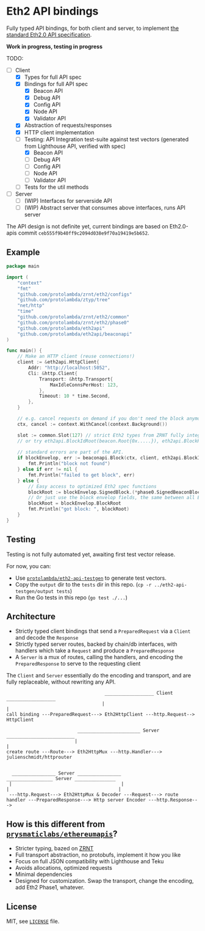 # Eth2 API bindings

Fully typed API bindings, for both client and server, to implement [the standard Eth2.0 API specification](https://github.com/ethereum/eth2.0-APIs).

**Work in progress, testing in progress**

TODO:
- [ ] Client
  - [x] Types for full API spec
  - [x] Bindings for full API spec
      - [x] Beacon API
      - [x] Debug API
      - [x] Config API
      - [x] Node API
      - [x] Validator API
  - [x] Abstraction of requests/responses
  - [x] HTTP client implementation
  - [ ] Testing: API Integration test-suite against test vectors (generated from Lighthouse API, verified with spec)
    - [x] Beacon API
    - [ ] Debug API
    - [ ] Config API
    - [ ] Node API
    - [ ] Validator API
  - [ ] Tests for the util methods
- [ ] Server
  - [ ] (WIP) Interfaces for serverside API
  - [ ] (WIP) Abstract server that consumes above interfaces, runs API server

The API design is not definite yet, current bindings are based on Eth2.0-apis commit `ceb555f9b40ff9c2094d038e9f70a19419e5b652`.

## Example

```go
package main

import (
    "context"
    "fmt"
    "github.com/protolambda/zrnt/eth2/configs"
    "github.com/protolambda/ztyp/tree"
    "net/http"
    "time"
    "github.com/protolambda/zrnt/eth2/common"
    "github.com/protolambda/zrnt/eth2/phase0"
    "github.com/protolambda/eth2api"
    "github.com/protolambda/eth2api/beaconapi"
)

func main() {
    // Make an HTTP client (reuse connections!)
    client := &eth2api.HttpClient{
        Addr: "http://localhost:5052",
        Cli: &http.Client{
            Transport: &http.Transport{
                MaxIdleConnsPerHost: 123,
            },
            Timeout: 10 * time.Second,
        },
    }

    // e.g. cancel requests on demand if you don't need the block anymore.
    ctx, cancel := context.WithCancel(context.Background())

    slot := common.Slot(127) // strict Eth2 types from ZRNT fully integrated
    // or try eth2api.BlockIdRoot(beacon.Root{0x.....}), eth2api.BlockHead, eth2api.BlockGenesis, etc. as BlockId
  
    // standard errors are part of the API.
    if blockEnvelop, err := beaconapi.Block(ctx, client, eth2api.BlockIdSlot(slot)); blockEnvelop == nil {
        fmt.Println("block not found")
    } else if err != nil {
    	fmt.Println("failed to get block", err)
    } else {
        // Easy access to optimized Eth2 spec functions 
        blockRoot := blockEnvelop.SignedBlock.(*phase0.SignedBeaconBlock).Message.HashTreeRoot(configs.Mainnet, tree.GetHashFn())
        // Or just use the block envelop fields, the same between all Eth2 forks
        blockRoot = blockEnvelop.BlockRoot
        fmt.Println("got block: ", blockRoot)
    }
}
```

## Testing

Testing is not fully automated yet, awaiting first test vector release.

For now, you can:
- Use [`protolambda/eth2-api-testgen`](https://github.com/protolambda/eth2-api-testgen) to generate test vectors.
- Copy the `output` dir to the `tests` dir in this repo. (`cp -r ../eth2-api-testgen/output tests`)
- Run the Go tests in this repo (`go test ./...`)

## Architecture

- Strictly typed client bindings that send a `PreparedRequest` via a `Client` and decode the `Response`
- Strictly typed server routes, backed by chain/db interfaces, with handlers which take a `Request` and produce a `PreparedResponse`
- A `Server` is a mux of routes, calling the handlers, and encoding the `PreparedResponse` to serve to the requesting client

The `Client` and `Server` essentially do the encoding and transport, and are fully replaceable, without rewriting any API.

```
                                    __________________ Client __________________
                                   |                                            |
call binding ---PreparedRequest---> Eth2HttpClient ---http.Request--> HttpClient

                          _______________________ Server _________________________
                         |                                                        |
create route ---Route---> Eth2HttpMux ---http.Handler---> julienschmidt/httprouter


  ________________ Server ________________                                                     _________________ Server _______________ 
 |                                        |                                                   |                                        |
 ---http.Request---> Eth2HttpMux & Decoder ---Request---> route handler ---PreparedResponse---> Http server Encoder ---http.Response--->

```

## How is this different from [`prysmaticlabs/ethereumapis`](https://github.com/prysmaticlabs/ethereumapis)?

- Stricter typing, bazed on [ZRNT](https://github.com/protolambda/zrnt)
- Full transport abstraction, no protobufs, implement it how you like
- Focus on full JSON compatibility with Lighthouse and Teku
- Avoids allocations, optimized requests
- Minimal dependencies
- Designed for customization. Swap the transport, change the encoding, add Eth2 Phase1, whatever. 

## License

MIT, see [`LICENSE`](./LICENSE) file.
